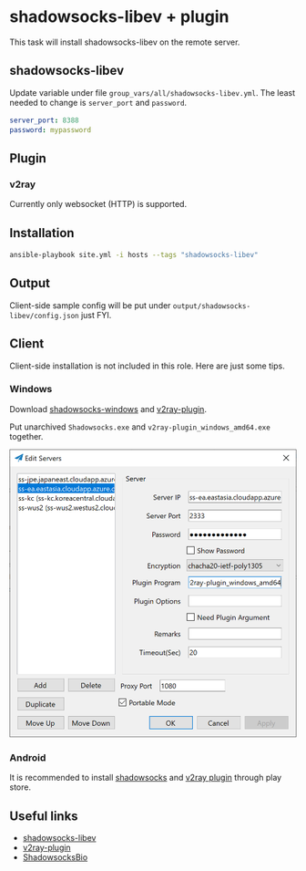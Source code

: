 # shadowsocks-libev + plugin

This task will install shadowsocks-libev on the remote server.

## shadowsocks-libev

Update variable under file `group_vars/all/shadowsocks-libev.yml`. The least needed to change is `server_port` and `password`.

```yml
server_port: 8388
password: mypassword
```

## Plugin

### v2ray

Currently only websocket (HTTP) is supported.

## Installation

```bash
ansible-playbook site.yml -i hosts --tags "shadowsocks-libev"
```

## Output

Client-side sample config will be put under `output/shadowsocks-libev/config.json` just FYI.

## Client

Client-side installation is not included in this role. Here are just some tips.

### Windows

Download [shadowsocks-windows](https://github.com/shadowsocks/shadowsocks-windows/releases) and [v2ray-plugin](https://github.com/shadowsocks/v2ray-plugin/releases).

Put unarchived `Shadowsocks.exe` and `v2ray-plugin_windows_amd64.exe` together.

![example-config](images/client-win.png)

### Android

It is recommended to install [shadowsocks](https://play.google.com/store/apps/details?id=com.github.shadowsocks) and [v2ray plugin](https://play.google.com/store/apps/details?id=com.github.shadowsocks.plugin.v2ray) through play store.

## Useful links

* [shadowsocks-libev](https://github.com/shadowsocks/shadowsocks-libev)
* [v2ray-plugin](https://github.com/shadowsocks/v2ray-plugin)
* [ShadowsocksBio](https://github.com/JadaGates/ShadowsocksBio)
